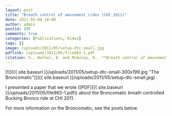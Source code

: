 ```yaml
---
layout: post
title: "Breath control of amusement rides (CHI 2011)"
date: 2011-05-09 18:00
author: admin
postid: 495
comments: true
categories: [Publications, Rides]
tags: []
image: /uploads/2011/05/setup-dtc-small.jpg
pdflink: /uploads/2011/05/file983-1.pdf
citation: S., Walker, B. and McAuley, D.. **Breath control of amusement rides**. Proceedings of CHI 2011, Vancouver, Canada (2011)
---
```

[![]({{ site.baseurl }}/uploads/2011/05/setup-dtc-small-300x199.jpg "The Broncomatic")]({{ site.baseurl }}/uploads/2011/05/setup-dtc-small.jpg)

I presented a paper that we wrote ([PDF]({{ site.baseurl }}/uploads/2011/05/file983-1.pdf)) about the Broncomatic breath controlled Bucking Bronco ride at CHI 2011.

For more information on the Broncomatic, see the posts below.

